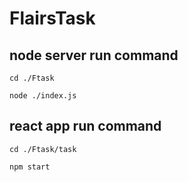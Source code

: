 # FlairsTask


## node server run command


```
cd ./Ftask

node ./index.js
```





## react app run command


```
cd ./Ftask/task

npm start
```

